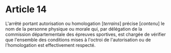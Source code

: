 # Article 14

L'arrêté portant autorisation ou homologation [*terrains*] précise [*contenu*] le nom de la personne physique ou morale qui, par délégation de la commission départementale des épreuves sportives, est chargée de vérifier que l'ensemble des conditions mises à l'octroi de l'autorisation ou de l'homologation est effectivement respecté.
